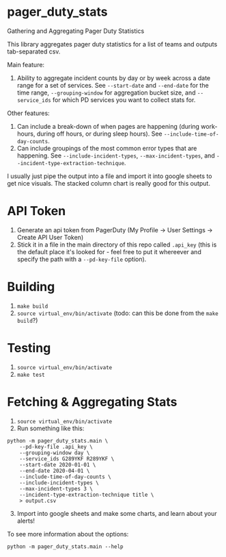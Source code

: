 # pager_duty_stats
Gathering and Aggregating Pager Duty Statistics

This library aggregates pager duty statistics for a list of teams and outputs tab-separated csv. 

Main feature:
1. Ability to aggregate incident counts by day or by week across a date range for a set of services. See `--start-date` and `--end-date` for the time range, `--grouping-window` for aggregation bucket size, and `--service_ids` for which PD services you want to collect stats for.

Other features:
1. Can include a break-down of when pages are happening (during work-hours, during off hours, or during sleep hours). See `--include-time-of-day-counts`.
2. Can include groupings of the most common error types that are happening. See `--include-incident-types`, `--max-incident-types`, and `--incident-type-extraction-technique`.

I usually just pipe the output into a file and import it into google sheets to get nice visuals. The stacked column chart is really good for this output.


# API Token
1. Generate an api token from PagerDuty (My Profile -> User Settings -> Create API User Token)
2. Stick it in a file in the main directory of this repo called `.api_key` (this is the default place it's looked for - feel free to put it whereever and specify the path with a `--pd-key-file` option).


# Building
1. `make build`
2. `source virtual_env/bin/activate` (todo: can this be done from the `make build`?)


# Testing
1. `source virtual_env/bin/activate`
2. `make test`


# Fetching & Aggregating Stats
1. `source virtual_env/bin/activate`
2. Run something like this:

```
python -m pager_duty_stats.main \
	--pd-key-file .api_key \
	--grouping-window day \
	--service_ids G289YKF R289YKF \
	--start-date 2020-01-01 \
	--end-date 2020-04-01 \
	--include-time-of-day-counts \
	--include-incident-types \
	--max-incident-types 3 \
	--incident-type-extraction-technique title \
	> output.csv
```

3. Import into google sheets and make some charts, and learn about your alerts!

To see more information about the options:
```
python -m pager_duty_stats.main --help
```
